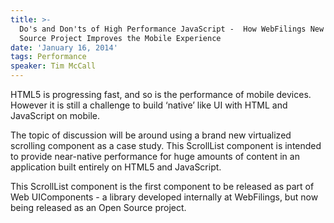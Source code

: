 ```yaml
---
title: >-
  Do's and Don'ts of High Performance JavaScript -  How WebFilings New Open
  Source Project Improves the Mobile Experience
date: 'January 16, 2014'
tags: Performance
speaker: Tim McCall
---
```




HTML5 is progressing fast, and so is the performance of mobile devices.  However it is still a challenge to build ‘native’ like UI with HTML and JavaScript on mobile.

The topic of discussion will be around using a brand new virtualized scrolling component as a case study. This ScrollList component is intended to provide near-native performance for huge amounts of content in an application built entirely on HTML5 and JavaScript.

This ScrollList component is the first component to be released as part of Web UIComponents - a library developed internally at WebFilings, but now being released as an Open Source project.

